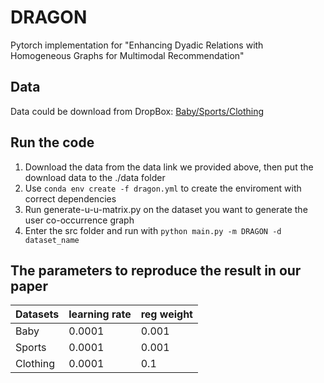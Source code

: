 # DRAGON

Pytorch implementation for "Enhancing Dyadic Relations with Homogeneous Graphs for Multimodal Recommendation"

## Data
Data could be download from DropBox: [Baby/Sports/Clothing](https://www.dropbox.com/sh/yti9m3pprzprukv/AAA9LhKKUDZiPUp3kVv1hZALa?dl=0)  
## Run the code
1. Download the data from the data link we provided above, then put the download data to the ./data folder
2. Use ```conda env create -f dragon.yml``` to create the enviroment with correct dependencies
2. Run generate-u-u-matrix.py on the dataset you want to generate the user co-occurrence graph
3. Enter the src folder and run with
`python main.py -m DRAGON -d dataset_name`  
## The parameters to reproduce the result in our paper
| Datasets | learning rate | reg weight |
|----------|--------|---------|
| Baby     | 0.0001      | 0.001     |
| Sports   | 0.0001      | 0.001     |
| Clothing     | 0.0001      | 0.1     |

